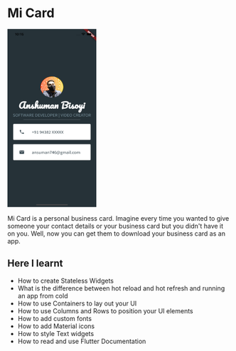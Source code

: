 # Mi Card
<img src="https://github.com/anshumanbisoyi/MiCard-App/blob/main/Images/Simulator%20Screen%20Shot%20-%20iPhone%2013%20-%202022-01-27%20at%2022.15.43.png" width="200" height="400" />

Mi Card is a personal business card. Imagine every time you wanted to give someone your contact details or your business card but you didn't have it on you. Well, now you can get them to download your business card as an app.


## Here I learnt 

* How to create Stateless Widgets
* What is the difference between hot reload and hot refresh and running an app from cold
* How to use Containers to lay out your UI
* How to use Columns and Rows to position your UI elements
* How to add custom fonts
* How to add Material icons
* How to style Text widgets
* How to read and use Flutter Documentation







